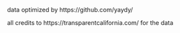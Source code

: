 <p>data optimized by https://github.com/yaydy/</p>
all credits to https://transparentcalifornia.com/ for the data
